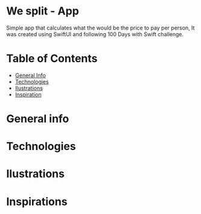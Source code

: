 #  We split - App

Simple app that calculates what the would be the price to pay per person, It was created using SwiftUI and following 100 Days with Swift challenge.

# Table of Contents

- <a href="https://github.com/sergiosepulveda09/WeSplit/tree/main#general-info" >General Info</a>
- <a href="https://github.com/sergiosepulveda09/WeSplit/tree/main#technologies">Technologies</a>
- <a href="https://github.com/sergiosepulveda09/WeSplit/tree/main#ilustrations">Ilustrations</a>
- <a href="https://github.com/sergiosepulveda09/WeSplit/tree/main#inspirations">Inspiration</a>

# General info

# Technologies

# Ilustrations

# Inspirations
